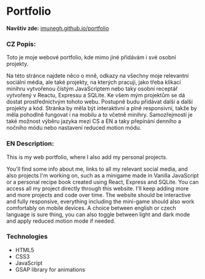 # **Portfolio**  
**Navštiv zde:** [imunegh.github.io/portfolio](https://imunegh.github.io/portfolio/)

### **CZ Popis:**  
Toto je moje webové portfolio, kde mimo jiné přidávám i své osobní projekty.  

Na této stránce najdete něco o mně, odkazy na všechny moje relevantní sociální média, ale také projekty, na kterých pracuji, jako třeba klikací minihru vytvořenou čístým JavaScriptem nebo taky osobní receptář vytvořený v Reactu, Expressu a SQLite. Ke všem mým projektům se dá dostat prostřednictvým tohoto webu. Postupně budu přidávat další a další projekty a kód. Stránka by měla být interaktivní a plně responsivní, takže by měla pohodlně fungovat i na mobilu a to včetně minihry. Samozřejmostí je také možnost výběru jazyka mezi CS a EN a taky přepínání denního a nočního módu nebo nastavení reduced motion módu.

### **EN Description:**  
This is my web portfolio, where I also add my personal projects.

You'll find some info about me, links to all my relevant social media, and also projects I'm working on, such as a minigame made in Vanilla JavaScript or a personal recipe book created using React, Express and SQLite. You can access all my project directly through this website. I'll keep adding more and more projects and code over time. The website should be interactive and fully responsive, everything including the mini-game should also work comfortably on mobile devices. A choice between english or czech language is sure thing, you can also toggle between light and dark mode and apply reduced motion mode if needed.  

### Technologies
- HTML5
- CSS3
- JavaScript
- GSAP library for animations
